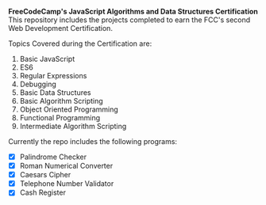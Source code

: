 **FreeCodeCamp's JavaScript Algorithms and Data Structures Certification**  
This repository includes the projects completed to earn the FCC's second Web Development Certification.  
  
Topics Covered during the Certification are:
1. Basic JavaScript
1. ES6
1. Regular Expressions
1. Debugging
1. Basic Data Structures
1. Basic Algorithm Scripting
1. Object Oriented Programming
1. Functional Programming
1. Intermediate Algorithm Scripting


Currently the repo includes the following programs: 
* [x] Palindrome Checker
* [x] Roman Numerical Converter
* [x] Caesars Cipher
* [x] Telephone Number Validator
* [x] Cash Register
